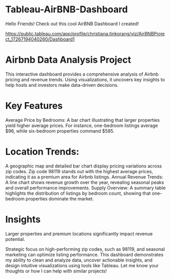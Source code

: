 # Tableau-AirBNB-Dashboard
Hello Friends! Check out this cool AirBNB Dashboard I created! 

https://public.tableau.com/app/profile/christiana.tinkorang/viz/AirBNBProject_17267194040260/Dashboard1

# Airbnb Data Analysis Project
This interactive dashboard provides a comprehensive analysis of Airbnb pricing and revenue trends. Using visualizations, it uncovers key insights to help hosts and investors make data-driven decisions.

# Key Features
Average Price by Bedrooms: A bar chart illustrating that larger properties yield higher average prices. For instance, one-bedroom listings average $96, while six-bedroom properties command $585.

# Location Trends:
A geographic map and detailed bar chart display pricing variations across zip codes. Zip code 98119 stands out with the highest average prices, indicating it as a premium area for Airbnb listings.
Annual Revenue Trends: A line chart shows revenue growth over the year, revealing seasonal peaks and overall performance improvements.
Supply Overview: A summary table highlights the distribution of listings by bedroom count, showing that one-bedroom properties dominate the market.

# Insights
Larger properties and premium locations significantly impact revenue potential.

Strategic focus on high-performing zip codes, such as 98119, and seasonal marketing can optimize listing performance.
This dashboard demonstrates my ability to clean and analyze data, uncover actionable insights, and design intuitive visualizations using tools like Tableau. Let me know your thoughts or how I can help with similar projects!

